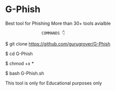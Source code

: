 # G-Phish 
Best tool for Phishing 
More than 30+ tools avialble


                    COMMANDS 👇

$ git clone https://github.com/gurugrover/G-Phish

$ cd G-Phish
 
$ chmod +x *

$ bash G-Phish.sh


This tool is only for Educational purposes only


